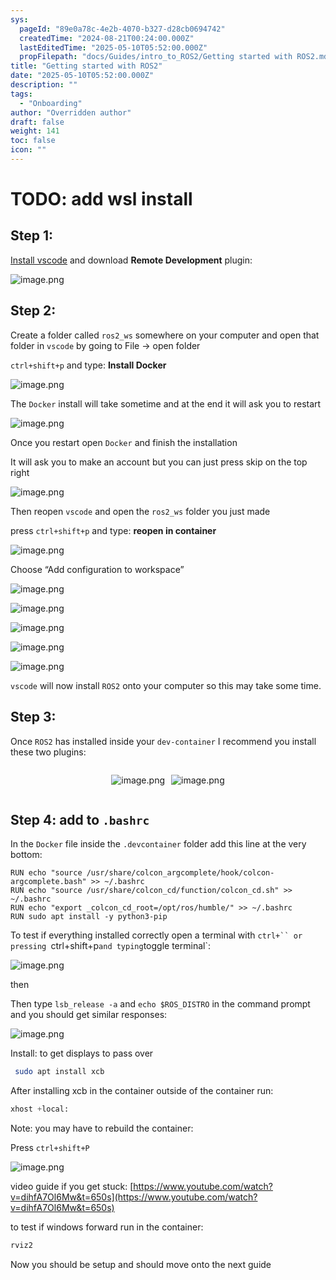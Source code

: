 ```yaml
---
sys:
  pageId: "89e0a78c-4e2b-4070-b327-d28cb0694742"
  createdTime: "2024-08-21T00:24:00.000Z"
  lastEditedTime: "2025-05-10T05:52:00.000Z"
  propFilepath: "docs/Guides/intro_to_ROS2/Getting started with ROS2.md"
title: "Getting started with ROS2"
date: "2025-05-10T05:52:00.000Z"
description: ""
tags:
  - "Onboarding"
author: "Overridden author"
draft: false
weight: 141
toc: false
icon: ""
---
```


# TODO: add wsl install

## Step 1:

[Install vscode](https://code.visualstudio.com/download) and download **Remote Development** plugin:

![image.png](https://prod-files-secure.s3.us-west-2.amazonaws.com/d518164a-d88e-44d1-a4ee-3adb3bd8bce0/efb52993-1881-4a40-b95e-6f020334f022/image.png?X-Amz-Algorithm=AWS4-HMAC-SHA256&X-Amz-Content-Sha256=UNSIGNED-PAYLOAD&X-Amz-Credential=ASIAZI2LB4667MQ2EOIC%2F20250623%2Fus-west-2%2Fs3%2Faws4_request&X-Amz-Date=20250623T071147Z&X-Amz-Expires=3600&X-Amz-Security-Token=IQoJb3JpZ2luX2VjEBUaCXVzLXdlc3QtMiJHMEUCID6HctqMA2NCHGFUoZHFUUrzzmcxQmuWlRWRI5%2F%2BAJzRAiEAoeXrG9L85zwll5GrWnMmyEgvvF%2FUmnJRn8N2eLtcBVkqiAQI%2Fv%2F%2F%2F%2F%2F%2F%2F%2F%2F%2FARAAGgw2Mzc0MjMxODM4MDUiDO4atpLXaO3RD7g8fCrcAz07DLpImB8hsly7fOitPvt7XpArX0AGLkCLHapqRg18xPAUaPCvCZNnk6bhpPvp37sFQPi9vGKICZI%2F3xvHHZEvDczkch5id9wA8f4fppY%2BXsyxouLWojidQEcxX8GPoUEcRFJlJimbvMNpsv7A5XPw86S77JbhyHbSvMLwMY8cHueRAoMlLP3wtWys32ISP2RX%2FQwfaKZ10wpKX9ixSrKJe%2FKTINYuN%2B7DBb%2BSUxLPOE6cVMec1%2BFTwKc8Oom7KgOkoCBXZF2ie7SstsAZwgwijnxlLuDEByoZO%2BpQEM%2FPkVpCxfBG7K3whUNrOX9iE9yFNKcK8iEy9GC%2FPvEX%2Bc9sh1nOxWWlRZtZcewjiuumW2Q%2Bc9xlZy2x0tFu4vSfjz57chqQh3dcJiZBSKZDUlGGi9hf5zMwI3xIVUoa1R2hcto3Sq%2FDXRWBqSnD3YtRkM5BfOjp4YDTLmMIOgjizZsk73mKkw4sBk140FWc5ViHC4EHMP3%2FNZ9jecX5a7iKwoPMPWVBI1KI3F3FIOFJawNgTjV6RLm5B1Ie5o6Ig2TrqgkrA3119HSsunCvmo9G1EHu1n2RQi9BUs%2BSIa6zcWLY9Y9TeqR79hDdQPItkxx3Q3HKQxithA%2Btmft4MLex48IGOqUBTcCDp9%2BGO9WobmU6V4D3Qpo%2FMvUpA4mD7DDB41rE927vViUR6kHZtxtwdUrOirKnD%2B0t9MLZRgILroUcv83hDQeODoLmeRyMYNkD0UYLBiSek8pQReWyNh%2FydTlL%2BP06t7ityisZWzU816VMZQb5d%2B%2B%2FkI%2BGqDUsyFG5OFno9gbC67GSP59olPqCKS5gh5KKAabtgLH04QKB9C6NxCwSzqCttmAD&X-Amz-Signature=7f71dbe7d67483e9d4bf542c7045aa8a729b0faf309da840ccadf858e177a27a&X-Amz-SignedHeaders=host&x-amz-checksum-mode=ENABLED&x-id=GetObject)

## Step 2:

Create a folder called `ros2_ws` somewhere on your computer and open that folder in `vscode` by going to File → open folder 

`ctrl+shift+p` and type: **Install Docker**

![image.png](https://prod-files-secure.s3.us-west-2.amazonaws.com/d518164a-d88e-44d1-a4ee-3adb3bd8bce0/2269dc0e-1cd5-47ff-bceb-c04ad9b2eab0/image.png?X-Amz-Algorithm=AWS4-HMAC-SHA256&X-Amz-Content-Sha256=UNSIGNED-PAYLOAD&X-Amz-Credential=ASIAZI2LB4667MQ2EOIC%2F20250623%2Fus-west-2%2Fs3%2Faws4_request&X-Amz-Date=20250623T071147Z&X-Amz-Expires=3600&X-Amz-Security-Token=IQoJb3JpZ2luX2VjEBUaCXVzLXdlc3QtMiJHMEUCID6HctqMA2NCHGFUoZHFUUrzzmcxQmuWlRWRI5%2F%2BAJzRAiEAoeXrG9L85zwll5GrWnMmyEgvvF%2FUmnJRn8N2eLtcBVkqiAQI%2Fv%2F%2F%2F%2F%2F%2F%2F%2F%2F%2FARAAGgw2Mzc0MjMxODM4MDUiDO4atpLXaO3RD7g8fCrcAz07DLpImB8hsly7fOitPvt7XpArX0AGLkCLHapqRg18xPAUaPCvCZNnk6bhpPvp37sFQPi9vGKICZI%2F3xvHHZEvDczkch5id9wA8f4fppY%2BXsyxouLWojidQEcxX8GPoUEcRFJlJimbvMNpsv7A5XPw86S77JbhyHbSvMLwMY8cHueRAoMlLP3wtWys32ISP2RX%2FQwfaKZ10wpKX9ixSrKJe%2FKTINYuN%2B7DBb%2BSUxLPOE6cVMec1%2BFTwKc8Oom7KgOkoCBXZF2ie7SstsAZwgwijnxlLuDEByoZO%2BpQEM%2FPkVpCxfBG7K3whUNrOX9iE9yFNKcK8iEy9GC%2FPvEX%2Bc9sh1nOxWWlRZtZcewjiuumW2Q%2Bc9xlZy2x0tFu4vSfjz57chqQh3dcJiZBSKZDUlGGi9hf5zMwI3xIVUoa1R2hcto3Sq%2FDXRWBqSnD3YtRkM5BfOjp4YDTLmMIOgjizZsk73mKkw4sBk140FWc5ViHC4EHMP3%2FNZ9jecX5a7iKwoPMPWVBI1KI3F3FIOFJawNgTjV6RLm5B1Ie5o6Ig2TrqgkrA3119HSsunCvmo9G1EHu1n2RQi9BUs%2BSIa6zcWLY9Y9TeqR79hDdQPItkxx3Q3HKQxithA%2Btmft4MLex48IGOqUBTcCDp9%2BGO9WobmU6V4D3Qpo%2FMvUpA4mD7DDB41rE927vViUR6kHZtxtwdUrOirKnD%2B0t9MLZRgILroUcv83hDQeODoLmeRyMYNkD0UYLBiSek8pQReWyNh%2FydTlL%2BP06t7ityisZWzU816VMZQb5d%2B%2B%2FkI%2BGqDUsyFG5OFno9gbC67GSP59olPqCKS5gh5KKAabtgLH04QKB9C6NxCwSzqCttmAD&X-Amz-Signature=bea9cb6a12bd1997fc50e3f87a0a88ffafae673dcac06384126d8e41af05c6ff&X-Amz-SignedHeaders=host&x-amz-checksum-mode=ENABLED&x-id=GetObject)

The `Docker` install will take sometime and at the end it will ask you to restart

![image.png](https://prod-files-secure.s3.us-west-2.amazonaws.com/d518164a-d88e-44d1-a4ee-3adb3bd8bce0/ed233f78-be33-4b1f-b89c-9c346c0e961e/image.png?X-Amz-Algorithm=AWS4-HMAC-SHA256&X-Amz-Content-Sha256=UNSIGNED-PAYLOAD&X-Amz-Credential=ASIAZI2LB4667MQ2EOIC%2F20250623%2Fus-west-2%2Fs3%2Faws4_request&X-Amz-Date=20250623T071147Z&X-Amz-Expires=3600&X-Amz-Security-Token=IQoJb3JpZ2luX2VjEBUaCXVzLXdlc3QtMiJHMEUCID6HctqMA2NCHGFUoZHFUUrzzmcxQmuWlRWRI5%2F%2BAJzRAiEAoeXrG9L85zwll5GrWnMmyEgvvF%2FUmnJRn8N2eLtcBVkqiAQI%2Fv%2F%2F%2F%2F%2F%2F%2F%2F%2F%2FARAAGgw2Mzc0MjMxODM4MDUiDO4atpLXaO3RD7g8fCrcAz07DLpImB8hsly7fOitPvt7XpArX0AGLkCLHapqRg18xPAUaPCvCZNnk6bhpPvp37sFQPi9vGKICZI%2F3xvHHZEvDczkch5id9wA8f4fppY%2BXsyxouLWojidQEcxX8GPoUEcRFJlJimbvMNpsv7A5XPw86S77JbhyHbSvMLwMY8cHueRAoMlLP3wtWys32ISP2RX%2FQwfaKZ10wpKX9ixSrKJe%2FKTINYuN%2B7DBb%2BSUxLPOE6cVMec1%2BFTwKc8Oom7KgOkoCBXZF2ie7SstsAZwgwijnxlLuDEByoZO%2BpQEM%2FPkVpCxfBG7K3whUNrOX9iE9yFNKcK8iEy9GC%2FPvEX%2Bc9sh1nOxWWlRZtZcewjiuumW2Q%2Bc9xlZy2x0tFu4vSfjz57chqQh3dcJiZBSKZDUlGGi9hf5zMwI3xIVUoa1R2hcto3Sq%2FDXRWBqSnD3YtRkM5BfOjp4YDTLmMIOgjizZsk73mKkw4sBk140FWc5ViHC4EHMP3%2FNZ9jecX5a7iKwoPMPWVBI1KI3F3FIOFJawNgTjV6RLm5B1Ie5o6Ig2TrqgkrA3119HSsunCvmo9G1EHu1n2RQi9BUs%2BSIa6zcWLY9Y9TeqR79hDdQPItkxx3Q3HKQxithA%2Btmft4MLex48IGOqUBTcCDp9%2BGO9WobmU6V4D3Qpo%2FMvUpA4mD7DDB41rE927vViUR6kHZtxtwdUrOirKnD%2B0t9MLZRgILroUcv83hDQeODoLmeRyMYNkD0UYLBiSek8pQReWyNh%2FydTlL%2BP06t7ityisZWzU816VMZQb5d%2B%2B%2FkI%2BGqDUsyFG5OFno9gbC67GSP59olPqCKS5gh5KKAabtgLH04QKB9C6NxCwSzqCttmAD&X-Amz-Signature=52b36c491683012be0d9354e039d46da2379b37f2b728930fbad9bad4fdfb68d&X-Amz-SignedHeaders=host&x-amz-checksum-mode=ENABLED&x-id=GetObject)

Once you restart open `Docker` and finish the installation

It will ask you to make an account but you can just press skip on the top right

![image.png](https://prod-files-secure.s3.us-west-2.amazonaws.com/d518164a-d88e-44d1-a4ee-3adb3bd8bce0/21010ad9-1659-4fd9-9f59-9932a09b2a3d/image.png?X-Amz-Algorithm=AWS4-HMAC-SHA256&X-Amz-Content-Sha256=UNSIGNED-PAYLOAD&X-Amz-Credential=ASIAZI2LB4667MQ2EOIC%2F20250623%2Fus-west-2%2Fs3%2Faws4_request&X-Amz-Date=20250623T071147Z&X-Amz-Expires=3600&X-Amz-Security-Token=IQoJb3JpZ2luX2VjEBUaCXVzLXdlc3QtMiJHMEUCID6HctqMA2NCHGFUoZHFUUrzzmcxQmuWlRWRI5%2F%2BAJzRAiEAoeXrG9L85zwll5GrWnMmyEgvvF%2FUmnJRn8N2eLtcBVkqiAQI%2Fv%2F%2F%2F%2F%2F%2F%2F%2F%2F%2FARAAGgw2Mzc0MjMxODM4MDUiDO4atpLXaO3RD7g8fCrcAz07DLpImB8hsly7fOitPvt7XpArX0AGLkCLHapqRg18xPAUaPCvCZNnk6bhpPvp37sFQPi9vGKICZI%2F3xvHHZEvDczkch5id9wA8f4fppY%2BXsyxouLWojidQEcxX8GPoUEcRFJlJimbvMNpsv7A5XPw86S77JbhyHbSvMLwMY8cHueRAoMlLP3wtWys32ISP2RX%2FQwfaKZ10wpKX9ixSrKJe%2FKTINYuN%2B7DBb%2BSUxLPOE6cVMec1%2BFTwKc8Oom7KgOkoCBXZF2ie7SstsAZwgwijnxlLuDEByoZO%2BpQEM%2FPkVpCxfBG7K3whUNrOX9iE9yFNKcK8iEy9GC%2FPvEX%2Bc9sh1nOxWWlRZtZcewjiuumW2Q%2Bc9xlZy2x0tFu4vSfjz57chqQh3dcJiZBSKZDUlGGi9hf5zMwI3xIVUoa1R2hcto3Sq%2FDXRWBqSnD3YtRkM5BfOjp4YDTLmMIOgjizZsk73mKkw4sBk140FWc5ViHC4EHMP3%2FNZ9jecX5a7iKwoPMPWVBI1KI3F3FIOFJawNgTjV6RLm5B1Ie5o6Ig2TrqgkrA3119HSsunCvmo9G1EHu1n2RQi9BUs%2BSIa6zcWLY9Y9TeqR79hDdQPItkxx3Q3HKQxithA%2Btmft4MLex48IGOqUBTcCDp9%2BGO9WobmU6V4D3Qpo%2FMvUpA4mD7DDB41rE927vViUR6kHZtxtwdUrOirKnD%2B0t9MLZRgILroUcv83hDQeODoLmeRyMYNkD0UYLBiSek8pQReWyNh%2FydTlL%2BP06t7ityisZWzU816VMZQb5d%2B%2B%2FkI%2BGqDUsyFG5OFno9gbC67GSP59olPqCKS5gh5KKAabtgLH04QKB9C6NxCwSzqCttmAD&X-Amz-Signature=07c00fe7a43b2f57ed7258278e7ddaa30258332e3c8cbe97e94c2d8488eb9173&X-Amz-SignedHeaders=host&x-amz-checksum-mode=ENABLED&x-id=GetObject)

Then reopen `vscode` and open the `ros2_ws` folder you just made

press `ctrl+shift+p` and type: **reopen in container**

![image.png](https://prod-files-secure.s3.us-west-2.amazonaws.com/d518164a-d88e-44d1-a4ee-3adb3bd8bce0/4e93b8c2-41ad-488c-8095-c74205196118/image.png?X-Amz-Algorithm=AWS4-HMAC-SHA256&X-Amz-Content-Sha256=UNSIGNED-PAYLOAD&X-Amz-Credential=ASIAZI2LB4667MQ2EOIC%2F20250623%2Fus-west-2%2Fs3%2Faws4_request&X-Amz-Date=20250623T071147Z&X-Amz-Expires=3600&X-Amz-Security-Token=IQoJb3JpZ2luX2VjEBUaCXVzLXdlc3QtMiJHMEUCID6HctqMA2NCHGFUoZHFUUrzzmcxQmuWlRWRI5%2F%2BAJzRAiEAoeXrG9L85zwll5GrWnMmyEgvvF%2FUmnJRn8N2eLtcBVkqiAQI%2Fv%2F%2F%2F%2F%2F%2F%2F%2F%2F%2FARAAGgw2Mzc0MjMxODM4MDUiDO4atpLXaO3RD7g8fCrcAz07DLpImB8hsly7fOitPvt7XpArX0AGLkCLHapqRg18xPAUaPCvCZNnk6bhpPvp37sFQPi9vGKICZI%2F3xvHHZEvDczkch5id9wA8f4fppY%2BXsyxouLWojidQEcxX8GPoUEcRFJlJimbvMNpsv7A5XPw86S77JbhyHbSvMLwMY8cHueRAoMlLP3wtWys32ISP2RX%2FQwfaKZ10wpKX9ixSrKJe%2FKTINYuN%2B7DBb%2BSUxLPOE6cVMec1%2BFTwKc8Oom7KgOkoCBXZF2ie7SstsAZwgwijnxlLuDEByoZO%2BpQEM%2FPkVpCxfBG7K3whUNrOX9iE9yFNKcK8iEy9GC%2FPvEX%2Bc9sh1nOxWWlRZtZcewjiuumW2Q%2Bc9xlZy2x0tFu4vSfjz57chqQh3dcJiZBSKZDUlGGi9hf5zMwI3xIVUoa1R2hcto3Sq%2FDXRWBqSnD3YtRkM5BfOjp4YDTLmMIOgjizZsk73mKkw4sBk140FWc5ViHC4EHMP3%2FNZ9jecX5a7iKwoPMPWVBI1KI3F3FIOFJawNgTjV6RLm5B1Ie5o6Ig2TrqgkrA3119HSsunCvmo9G1EHu1n2RQi9BUs%2BSIa6zcWLY9Y9TeqR79hDdQPItkxx3Q3HKQxithA%2Btmft4MLex48IGOqUBTcCDp9%2BGO9WobmU6V4D3Qpo%2FMvUpA4mD7DDB41rE927vViUR6kHZtxtwdUrOirKnD%2B0t9MLZRgILroUcv83hDQeODoLmeRyMYNkD0UYLBiSek8pQReWyNh%2FydTlL%2BP06t7ityisZWzU816VMZQb5d%2B%2B%2FkI%2BGqDUsyFG5OFno9gbC67GSP59olPqCKS5gh5KKAabtgLH04QKB9C6NxCwSzqCttmAD&X-Amz-Signature=01d51bd17b4bde708f3b404e454d2b3363db5e2b8f218cf4d4fed6b1b4911818&X-Amz-SignedHeaders=host&x-amz-checksum-mode=ENABLED&x-id=GetObject)

Choose “Add configuration to workspace”

![image.png](https://prod-files-secure.s3.us-west-2.amazonaws.com/d518164a-d88e-44d1-a4ee-3adb3bd8bce0/9560b282-5060-4989-ba37-97e7b2c22476/image.png?X-Amz-Algorithm=AWS4-HMAC-SHA256&X-Amz-Content-Sha256=UNSIGNED-PAYLOAD&X-Amz-Credential=ASIAZI2LB4667MQ2EOIC%2F20250623%2Fus-west-2%2Fs3%2Faws4_request&X-Amz-Date=20250623T071147Z&X-Amz-Expires=3600&X-Amz-Security-Token=IQoJb3JpZ2luX2VjEBUaCXVzLXdlc3QtMiJHMEUCID6HctqMA2NCHGFUoZHFUUrzzmcxQmuWlRWRI5%2F%2BAJzRAiEAoeXrG9L85zwll5GrWnMmyEgvvF%2FUmnJRn8N2eLtcBVkqiAQI%2Fv%2F%2F%2F%2F%2F%2F%2F%2F%2F%2FARAAGgw2Mzc0MjMxODM4MDUiDO4atpLXaO3RD7g8fCrcAz07DLpImB8hsly7fOitPvt7XpArX0AGLkCLHapqRg18xPAUaPCvCZNnk6bhpPvp37sFQPi9vGKICZI%2F3xvHHZEvDczkch5id9wA8f4fppY%2BXsyxouLWojidQEcxX8GPoUEcRFJlJimbvMNpsv7A5XPw86S77JbhyHbSvMLwMY8cHueRAoMlLP3wtWys32ISP2RX%2FQwfaKZ10wpKX9ixSrKJe%2FKTINYuN%2B7DBb%2BSUxLPOE6cVMec1%2BFTwKc8Oom7KgOkoCBXZF2ie7SstsAZwgwijnxlLuDEByoZO%2BpQEM%2FPkVpCxfBG7K3whUNrOX9iE9yFNKcK8iEy9GC%2FPvEX%2Bc9sh1nOxWWlRZtZcewjiuumW2Q%2Bc9xlZy2x0tFu4vSfjz57chqQh3dcJiZBSKZDUlGGi9hf5zMwI3xIVUoa1R2hcto3Sq%2FDXRWBqSnD3YtRkM5BfOjp4YDTLmMIOgjizZsk73mKkw4sBk140FWc5ViHC4EHMP3%2FNZ9jecX5a7iKwoPMPWVBI1KI3F3FIOFJawNgTjV6RLm5B1Ie5o6Ig2TrqgkrA3119HSsunCvmo9G1EHu1n2RQi9BUs%2BSIa6zcWLY9Y9TeqR79hDdQPItkxx3Q3HKQxithA%2Btmft4MLex48IGOqUBTcCDp9%2BGO9WobmU6V4D3Qpo%2FMvUpA4mD7DDB41rE927vViUR6kHZtxtwdUrOirKnD%2B0t9MLZRgILroUcv83hDQeODoLmeRyMYNkD0UYLBiSek8pQReWyNh%2FydTlL%2BP06t7ityisZWzU816VMZQb5d%2B%2B%2FkI%2BGqDUsyFG5OFno9gbC67GSP59olPqCKS5gh5KKAabtgLH04QKB9C6NxCwSzqCttmAD&X-Amz-Signature=6107e25dafe0c8d7eb744083882fb67dc93a8c0a165a7560b35f52318dd70735&X-Amz-SignedHeaders=host&x-amz-checksum-mode=ENABLED&x-id=GetObject)

![image.png](https://prod-files-secure.s3.us-west-2.amazonaws.com/d518164a-d88e-44d1-a4ee-3adb3bd8bce0/2ee63f81-886b-48e8-a553-dc6e5eac99e4/image.png?X-Amz-Algorithm=AWS4-HMAC-SHA256&X-Amz-Content-Sha256=UNSIGNED-PAYLOAD&X-Amz-Credential=ASIAZI2LB4667MQ2EOIC%2F20250623%2Fus-west-2%2Fs3%2Faws4_request&X-Amz-Date=20250623T071147Z&X-Amz-Expires=3600&X-Amz-Security-Token=IQoJb3JpZ2luX2VjEBUaCXVzLXdlc3QtMiJHMEUCID6HctqMA2NCHGFUoZHFUUrzzmcxQmuWlRWRI5%2F%2BAJzRAiEAoeXrG9L85zwll5GrWnMmyEgvvF%2FUmnJRn8N2eLtcBVkqiAQI%2Fv%2F%2F%2F%2F%2F%2F%2F%2F%2F%2FARAAGgw2Mzc0MjMxODM4MDUiDO4atpLXaO3RD7g8fCrcAz07DLpImB8hsly7fOitPvt7XpArX0AGLkCLHapqRg18xPAUaPCvCZNnk6bhpPvp37sFQPi9vGKICZI%2F3xvHHZEvDczkch5id9wA8f4fppY%2BXsyxouLWojidQEcxX8GPoUEcRFJlJimbvMNpsv7A5XPw86S77JbhyHbSvMLwMY8cHueRAoMlLP3wtWys32ISP2RX%2FQwfaKZ10wpKX9ixSrKJe%2FKTINYuN%2B7DBb%2BSUxLPOE6cVMec1%2BFTwKc8Oom7KgOkoCBXZF2ie7SstsAZwgwijnxlLuDEByoZO%2BpQEM%2FPkVpCxfBG7K3whUNrOX9iE9yFNKcK8iEy9GC%2FPvEX%2Bc9sh1nOxWWlRZtZcewjiuumW2Q%2Bc9xlZy2x0tFu4vSfjz57chqQh3dcJiZBSKZDUlGGi9hf5zMwI3xIVUoa1R2hcto3Sq%2FDXRWBqSnD3YtRkM5BfOjp4YDTLmMIOgjizZsk73mKkw4sBk140FWc5ViHC4EHMP3%2FNZ9jecX5a7iKwoPMPWVBI1KI3F3FIOFJawNgTjV6RLm5B1Ie5o6Ig2TrqgkrA3119HSsunCvmo9G1EHu1n2RQi9BUs%2BSIa6zcWLY9Y9TeqR79hDdQPItkxx3Q3HKQxithA%2Btmft4MLex48IGOqUBTcCDp9%2BGO9WobmU6V4D3Qpo%2FMvUpA4mD7DDB41rE927vViUR6kHZtxtwdUrOirKnD%2B0t9MLZRgILroUcv83hDQeODoLmeRyMYNkD0UYLBiSek8pQReWyNh%2FydTlL%2BP06t7ityisZWzU816VMZQb5d%2B%2B%2FkI%2BGqDUsyFG5OFno9gbC67GSP59olPqCKS5gh5KKAabtgLH04QKB9C6NxCwSzqCttmAD&X-Amz-Signature=edba86945d3cdd60eb72d5727003b0fca5bae891bc8ba908b7816dc7e945ff91&X-Amz-SignedHeaders=host&x-amz-checksum-mode=ENABLED&x-id=GetObject)

![image.png](https://prod-files-secure.s3.us-west-2.amazonaws.com/d518164a-d88e-44d1-a4ee-3adb3bd8bce0/ae1580b2-b048-407e-aed9-b584224a7a04/image.png?X-Amz-Algorithm=AWS4-HMAC-SHA256&X-Amz-Content-Sha256=UNSIGNED-PAYLOAD&X-Amz-Credential=ASIAZI2LB4667MQ2EOIC%2F20250623%2Fus-west-2%2Fs3%2Faws4_request&X-Amz-Date=20250623T071147Z&X-Amz-Expires=3600&X-Amz-Security-Token=IQoJb3JpZ2luX2VjEBUaCXVzLXdlc3QtMiJHMEUCID6HctqMA2NCHGFUoZHFUUrzzmcxQmuWlRWRI5%2F%2BAJzRAiEAoeXrG9L85zwll5GrWnMmyEgvvF%2FUmnJRn8N2eLtcBVkqiAQI%2Fv%2F%2F%2F%2F%2F%2F%2F%2F%2F%2FARAAGgw2Mzc0MjMxODM4MDUiDO4atpLXaO3RD7g8fCrcAz07DLpImB8hsly7fOitPvt7XpArX0AGLkCLHapqRg18xPAUaPCvCZNnk6bhpPvp37sFQPi9vGKICZI%2F3xvHHZEvDczkch5id9wA8f4fppY%2BXsyxouLWojidQEcxX8GPoUEcRFJlJimbvMNpsv7A5XPw86S77JbhyHbSvMLwMY8cHueRAoMlLP3wtWys32ISP2RX%2FQwfaKZ10wpKX9ixSrKJe%2FKTINYuN%2B7DBb%2BSUxLPOE6cVMec1%2BFTwKc8Oom7KgOkoCBXZF2ie7SstsAZwgwijnxlLuDEByoZO%2BpQEM%2FPkVpCxfBG7K3whUNrOX9iE9yFNKcK8iEy9GC%2FPvEX%2Bc9sh1nOxWWlRZtZcewjiuumW2Q%2Bc9xlZy2x0tFu4vSfjz57chqQh3dcJiZBSKZDUlGGi9hf5zMwI3xIVUoa1R2hcto3Sq%2FDXRWBqSnD3YtRkM5BfOjp4YDTLmMIOgjizZsk73mKkw4sBk140FWc5ViHC4EHMP3%2FNZ9jecX5a7iKwoPMPWVBI1KI3F3FIOFJawNgTjV6RLm5B1Ie5o6Ig2TrqgkrA3119HSsunCvmo9G1EHu1n2RQi9BUs%2BSIa6zcWLY9Y9TeqR79hDdQPItkxx3Q3HKQxithA%2Btmft4MLex48IGOqUBTcCDp9%2BGO9WobmU6V4D3Qpo%2FMvUpA4mD7DDB41rE927vViUR6kHZtxtwdUrOirKnD%2B0t9MLZRgILroUcv83hDQeODoLmeRyMYNkD0UYLBiSek8pQReWyNh%2FydTlL%2BP06t7ityisZWzU816VMZQb5d%2B%2B%2FkI%2BGqDUsyFG5OFno9gbC67GSP59olPqCKS5gh5KKAabtgLH04QKB9C6NxCwSzqCttmAD&X-Amz-Signature=83e0e1b31ed6719721a571aca5df8abc758e9c2a0e89637af3e9dfd319eb85f6&X-Amz-SignedHeaders=host&x-amz-checksum-mode=ENABLED&x-id=GetObject)

![image.png](https://prod-files-secure.s3.us-west-2.amazonaws.com/d518164a-d88e-44d1-a4ee-3adb3bd8bce0/53255b28-f75e-430f-b9e3-c0ac8577e42b/image.png?X-Amz-Algorithm=AWS4-HMAC-SHA256&X-Amz-Content-Sha256=UNSIGNED-PAYLOAD&X-Amz-Credential=ASIAZI2LB4667MQ2EOIC%2F20250623%2Fus-west-2%2Fs3%2Faws4_request&X-Amz-Date=20250623T071147Z&X-Amz-Expires=3600&X-Amz-Security-Token=IQoJb3JpZ2luX2VjEBUaCXVzLXdlc3QtMiJHMEUCID6HctqMA2NCHGFUoZHFUUrzzmcxQmuWlRWRI5%2F%2BAJzRAiEAoeXrG9L85zwll5GrWnMmyEgvvF%2FUmnJRn8N2eLtcBVkqiAQI%2Fv%2F%2F%2F%2F%2F%2F%2F%2F%2F%2FARAAGgw2Mzc0MjMxODM4MDUiDO4atpLXaO3RD7g8fCrcAz07DLpImB8hsly7fOitPvt7XpArX0AGLkCLHapqRg18xPAUaPCvCZNnk6bhpPvp37sFQPi9vGKICZI%2F3xvHHZEvDczkch5id9wA8f4fppY%2BXsyxouLWojidQEcxX8GPoUEcRFJlJimbvMNpsv7A5XPw86S77JbhyHbSvMLwMY8cHueRAoMlLP3wtWys32ISP2RX%2FQwfaKZ10wpKX9ixSrKJe%2FKTINYuN%2B7DBb%2BSUxLPOE6cVMec1%2BFTwKc8Oom7KgOkoCBXZF2ie7SstsAZwgwijnxlLuDEByoZO%2BpQEM%2FPkVpCxfBG7K3whUNrOX9iE9yFNKcK8iEy9GC%2FPvEX%2Bc9sh1nOxWWlRZtZcewjiuumW2Q%2Bc9xlZy2x0tFu4vSfjz57chqQh3dcJiZBSKZDUlGGi9hf5zMwI3xIVUoa1R2hcto3Sq%2FDXRWBqSnD3YtRkM5BfOjp4YDTLmMIOgjizZsk73mKkw4sBk140FWc5ViHC4EHMP3%2FNZ9jecX5a7iKwoPMPWVBI1KI3F3FIOFJawNgTjV6RLm5B1Ie5o6Ig2TrqgkrA3119HSsunCvmo9G1EHu1n2RQi9BUs%2BSIa6zcWLY9Y9TeqR79hDdQPItkxx3Q3HKQxithA%2Btmft4MLex48IGOqUBTcCDp9%2BGO9WobmU6V4D3Qpo%2FMvUpA4mD7DDB41rE927vViUR6kHZtxtwdUrOirKnD%2B0t9MLZRgILroUcv83hDQeODoLmeRyMYNkD0UYLBiSek8pQReWyNh%2FydTlL%2BP06t7ityisZWzU816VMZQb5d%2B%2B%2FkI%2BGqDUsyFG5OFno9gbC67GSP59olPqCKS5gh5KKAabtgLH04QKB9C6NxCwSzqCttmAD&X-Amz-Signature=477e4e54c547a780da8d29b59f9f149ac7ae928ba8f6b527f9b307b3a17abd96&X-Amz-SignedHeaders=host&x-amz-checksum-mode=ENABLED&x-id=GetObject)

![image.png](https://prod-files-secure.s3.us-west-2.amazonaws.com/d518164a-d88e-44d1-a4ee-3adb3bd8bce0/7c562767-5af9-4ffb-97d1-327bcdf4ee00/image.png?X-Amz-Algorithm=AWS4-HMAC-SHA256&X-Amz-Content-Sha256=UNSIGNED-PAYLOAD&X-Amz-Credential=ASIAZI2LB4667MQ2EOIC%2F20250623%2Fus-west-2%2Fs3%2Faws4_request&X-Amz-Date=20250623T071147Z&X-Amz-Expires=3600&X-Amz-Security-Token=IQoJb3JpZ2luX2VjEBUaCXVzLXdlc3QtMiJHMEUCID6HctqMA2NCHGFUoZHFUUrzzmcxQmuWlRWRI5%2F%2BAJzRAiEAoeXrG9L85zwll5GrWnMmyEgvvF%2FUmnJRn8N2eLtcBVkqiAQI%2Fv%2F%2F%2F%2F%2F%2F%2F%2F%2F%2FARAAGgw2Mzc0MjMxODM4MDUiDO4atpLXaO3RD7g8fCrcAz07DLpImB8hsly7fOitPvt7XpArX0AGLkCLHapqRg18xPAUaPCvCZNnk6bhpPvp37sFQPi9vGKICZI%2F3xvHHZEvDczkch5id9wA8f4fppY%2BXsyxouLWojidQEcxX8GPoUEcRFJlJimbvMNpsv7A5XPw86S77JbhyHbSvMLwMY8cHueRAoMlLP3wtWys32ISP2RX%2FQwfaKZ10wpKX9ixSrKJe%2FKTINYuN%2B7DBb%2BSUxLPOE6cVMec1%2BFTwKc8Oom7KgOkoCBXZF2ie7SstsAZwgwijnxlLuDEByoZO%2BpQEM%2FPkVpCxfBG7K3whUNrOX9iE9yFNKcK8iEy9GC%2FPvEX%2Bc9sh1nOxWWlRZtZcewjiuumW2Q%2Bc9xlZy2x0tFu4vSfjz57chqQh3dcJiZBSKZDUlGGi9hf5zMwI3xIVUoa1R2hcto3Sq%2FDXRWBqSnD3YtRkM5BfOjp4YDTLmMIOgjizZsk73mKkw4sBk140FWc5ViHC4EHMP3%2FNZ9jecX5a7iKwoPMPWVBI1KI3F3FIOFJawNgTjV6RLm5B1Ie5o6Ig2TrqgkrA3119HSsunCvmo9G1EHu1n2RQi9BUs%2BSIa6zcWLY9Y9TeqR79hDdQPItkxx3Q3HKQxithA%2Btmft4MLex48IGOqUBTcCDp9%2BGO9WobmU6V4D3Qpo%2FMvUpA4mD7DDB41rE927vViUR6kHZtxtwdUrOirKnD%2B0t9MLZRgILroUcv83hDQeODoLmeRyMYNkD0UYLBiSek8pQReWyNh%2FydTlL%2BP06t7ityisZWzU816VMZQb5d%2B%2B%2FkI%2BGqDUsyFG5OFno9gbC67GSP59olPqCKS5gh5KKAabtgLH04QKB9C6NxCwSzqCttmAD&X-Amz-Signature=066404089c4f4d4400a3cebf688dd19677541e3e2e0c369d2eb4ab1ef128ef25&X-Amz-SignedHeaders=host&x-amz-checksum-mode=ENABLED&x-id=GetObject)

`vscode` will now install `ROS2` onto your computer so this may take some time.

## Step 3:

Once `ROS2` has installed inside your `dev-container` I recommend you install these two plugins:

<div style="display: flex;flex-direction: row; column-gap:10px; max-width: 630px;justify-content: center;">
<div>

![image.png](https://prod-files-secure.s3.us-west-2.amazonaws.com/d518164a-d88e-44d1-a4ee-3adb3bd8bce0/3fc3d550-5a54-4ba1-ba6b-faa01cdb7369/image.png?X-Amz-Algorithm=AWS4-HMAC-SHA256&X-Amz-Content-Sha256=UNSIGNED-PAYLOAD&X-Amz-Credential=ASIAZI2LB466YPVAZ27J%2F20250623%2Fus-west-2%2Fs3%2Faws4_request&X-Amz-Date=20250623T071155Z&X-Amz-Expires=3600&X-Amz-Security-Token=IQoJb3JpZ2luX2VjEBUaCXVzLXdlc3QtMiJHMEUCIQCnlB2wj132ah6IbfwdcXuXPTcVaVhrnEpAwpLneYic2QIgOIG0RrdOjgqW2qTYwnAOda1%2FZizqKGgId%2BY%2B4wq9LqwqiAQI%2Fv%2F%2F%2F%2F%2F%2F%2F%2F%2F%2FARAAGgw2Mzc0MjMxODM4MDUiDPiqv%2BFXniJlhjlzdCrcA5d4ZdfGwDOyvah8IjH7kSHRaI2aJyxIpfZ3MNP%2BvLWmjlE3UZKyxHQnwX1rqbvtSSpf8PGrKqEgUoNXvXiIM8WfMhfy69h3%2F9Lv7TqcnDezb6AyRnmT0SoieN3vTB%2BiP0ecavQdM7y0JUUVudpp3OtY0oEsQrACZAsiBrDdHtSlfbE403ZMAGfF8pDcHnSO4tDE59Dxq6zIhxb%2BqFOpAQMCHYrD7dEVQurLQd7UxtZnAPzMUnxTAtvcg8jGfDhN4s67imZcutnS%2F3QMz%2BzxMzBKvqn4dW9VPUU7jChJz%2B1crNJh5pTDce66AQkI%2ByiJULiQRx%2Bf8xhayGe%2F2Q5Tn3%2BXuFbjumntHIapgOTaNUzZuDuAKZOCxaQ52kz18HMdSUTHDhNVgvGk%2BUN1xWeDnF0ts0%2BMwzGBRUeM8Hj3cxDpteLmxc1Q%2BzxhZ%2FHFqeFPH9XKYkdU5i8BWvBx90waDmQCWO5wMlKGqi0Ewx1suVpSplAskcuQgeflDdHY8R2Jh2ono6lJ01vTfCPVg6sPKCUWDc%2BtzE8gUwetsy6Olp6srhsoO9toE23KgD6ckB9j83tIJ7KurYQjMyMFXd2m1nNv%2FLpD0WnA8K0rvSFJnMSrAA8GswfIapowmzDLMOm848IGOqUBDhLyPxWqZPRculVztepNU7ofihotUaOV27C0NAqEkf0iBW221oVg1B%2FHacEhtVGXObEZAOEN%2BkH%2B%2BPzqd%2BEhkz%2Bdh2CeJJRdfvkjG4jtyXTfIVwAR%2BpVagyWXlsB9AqVEies20d6WRe43hl6lm3jdaRuDBcnlVO5qD1uYF8f%2FxBKt4NXLORKJ7beOfUu1f49TwEPWFTG0VdfyhvUa4ywbkNVUYaW&X-Amz-Signature=6e5d36210ad9d7826cc08b96f39d8ca0632a2659552d1a23a95a2249c8137d94&X-Amz-SignedHeaders=host&x-amz-checksum-mode=ENABLED&x-id=GetObject)

</div>
<div>

![image.png](https://prod-files-secure.s3.us-west-2.amazonaws.com/d518164a-d88e-44d1-a4ee-3adb3bd8bce0/d994cc66-13c2-4093-a5a3-f84cf4601a82/image.png?X-Amz-Algorithm=AWS4-HMAC-SHA256&X-Amz-Content-Sha256=UNSIGNED-PAYLOAD&X-Amz-Credential=ASIAZI2LB466VOHBF6KM%2F20250623%2Fus-west-2%2Fs3%2Faws4_request&X-Amz-Date=20250623T071155Z&X-Amz-Expires=3600&X-Amz-Security-Token=IQoJb3JpZ2luX2VjEBUaCXVzLXdlc3QtMiJIMEYCIQCMIrluBr7rMTfhr3xuwQdbb5pu4cmlxEAp%2BT4HkSHciQIhAO%2B9xPyYNvheFxqYvxn42vNSmxN1iEWsuAPQrUiQvVS%2FKogECP7%2F%2F%2F%2F%2F%2F%2F%2F%2F%2FwEQABoMNjM3NDIzMTgzODA1Igwix8jofRzZmplRFokq3APTNhElvNTrNIaQhBDYXEbofGXhGA9bU%2F830ar7dB3t2eIfxvrigD4lzxApoTGT4ctNQ6Gwzrz2%2BiQmvrBy0wQgJ2XcPfHl9aA8Rgo3%2B59SHy%2FQY%2F8uPG7K8YcEKXAQkDfYYnuCuHtQqe%2B8n3qwYwIkT%2Bi1au0xTHX0nqQTVWU%2FQuOAp%2F9KbBkFJPtJUKpiJO2mAp55ebZeBs%2B6MfVXAsQ015o6oDvWX7Yd0kdpUsNCgo3OSVhrgFmVTK7e7%2FOzWyAgbx8x4PZnb1uAcOYbwsQD9eNbjWsKCSlXsGk7l3%2BIMghsL8p%2FEiS1WlblVNgkb75MMjl%2BCROgoQVI155hnqxG4fJYi0I3IXkFfAnovB4E%2FPE9GlRfzjdZvX%2FmhHzpTnPRk0aa%2BbXel%2FXy371q4sp6Om8vyQiDt%2FXxMAhCISrA5BvfbQ%2FnUFv6NQqb1OwFi%2Bp1K1NdCLrQia6V%2FkRhGvVUiajsOcJ4k0rzI9EPc%2FbziWYbrqZMsH96hyLxiT5e0x4BOKGtJyO6IoIAW4kun9EkS35g5O2Awa52%2Fsa3wtORdAw8XnIvVH%2FL8aMtQlMML7p3bbu%2BPMAsxG0CiJsC9PCnMaTpwWOrTnhQ19PVKFjnaN8S2bnGXrLslAoVVTD9r%2BPCBjqkAbqDg4KgkDWC9tIwJo4ZrOM15vB3lQAvtF7CUBjZIj9fOveI24jhbed9t8W%2FNvKAxjfXeXvWPIvhn0noRIphXJRhhvdVoBpkv%2F6A3AhDFsqOVaAfo7krXG4SXNqp9dTG5rxWtWFTNVZJpGlPRyroRGfejxeE8MA%2FrG3qwU6%2F%2FKapTIEvkzRmy%2Bwf8fFsxaQSt6JPh%2FJviY5nJCcgMkucD96woUKO&X-Amz-Signature=f946e2326378c58720f217ac3cc58b3feab3d1fd988089983eef8d1608fe8152&X-Amz-SignedHeaders=host&x-amz-checksum-mode=ENABLED&x-id=GetObject)

</div>
</div>

## Step 4: add to `.bashrc`

In the `Docker` file inside the `.devcontainer` folder add this line at the very bottom: 

```docker
RUN echo "source /usr/share/colcon_argcomplete/hook/colcon-argcomplete.bash" >> ~/.bashrc
RUN echo "source /usr/share/colcon_cd/function/colcon_cd.sh" >> ~/.bashrc
RUN echo "export _colcon_cd_root=/opt/ros/humble/" >> ~/.bashrc
RUN sudo apt install -y python3-pip 
```

To test if everything installed correctly open a terminal with `ctrl+`` or pressing `ctrl+shift+p` and typing `toggle terminal`:

![image.png](https://prod-files-secure.s3.us-west-2.amazonaws.com/d518164a-d88e-44d1-a4ee-3adb3bd8bce0/6a4943d8-b04e-4c02-9a58-775f3384d1a5/image.png?X-Amz-Algorithm=AWS4-HMAC-SHA256&X-Amz-Content-Sha256=UNSIGNED-PAYLOAD&X-Amz-Credential=ASIAZI2LB4667MQ2EOIC%2F20250623%2Fus-west-2%2Fs3%2Faws4_request&X-Amz-Date=20250623T071147Z&X-Amz-Expires=3600&X-Amz-Security-Token=IQoJb3JpZ2luX2VjEBUaCXVzLXdlc3QtMiJHMEUCID6HctqMA2NCHGFUoZHFUUrzzmcxQmuWlRWRI5%2F%2BAJzRAiEAoeXrG9L85zwll5GrWnMmyEgvvF%2FUmnJRn8N2eLtcBVkqiAQI%2Fv%2F%2F%2F%2F%2F%2F%2F%2F%2F%2FARAAGgw2Mzc0MjMxODM4MDUiDO4atpLXaO3RD7g8fCrcAz07DLpImB8hsly7fOitPvt7XpArX0AGLkCLHapqRg18xPAUaPCvCZNnk6bhpPvp37sFQPi9vGKICZI%2F3xvHHZEvDczkch5id9wA8f4fppY%2BXsyxouLWojidQEcxX8GPoUEcRFJlJimbvMNpsv7A5XPw86S77JbhyHbSvMLwMY8cHueRAoMlLP3wtWys32ISP2RX%2FQwfaKZ10wpKX9ixSrKJe%2FKTINYuN%2B7DBb%2BSUxLPOE6cVMec1%2BFTwKc8Oom7KgOkoCBXZF2ie7SstsAZwgwijnxlLuDEByoZO%2BpQEM%2FPkVpCxfBG7K3whUNrOX9iE9yFNKcK8iEy9GC%2FPvEX%2Bc9sh1nOxWWlRZtZcewjiuumW2Q%2Bc9xlZy2x0tFu4vSfjz57chqQh3dcJiZBSKZDUlGGi9hf5zMwI3xIVUoa1R2hcto3Sq%2FDXRWBqSnD3YtRkM5BfOjp4YDTLmMIOgjizZsk73mKkw4sBk140FWc5ViHC4EHMP3%2FNZ9jecX5a7iKwoPMPWVBI1KI3F3FIOFJawNgTjV6RLm5B1Ie5o6Ig2TrqgkrA3119HSsunCvmo9G1EHu1n2RQi9BUs%2BSIa6zcWLY9Y9TeqR79hDdQPItkxx3Q3HKQxithA%2Btmft4MLex48IGOqUBTcCDp9%2BGO9WobmU6V4D3Qpo%2FMvUpA4mD7DDB41rE927vViUR6kHZtxtwdUrOirKnD%2B0t9MLZRgILroUcv83hDQeODoLmeRyMYNkD0UYLBiSek8pQReWyNh%2FydTlL%2BP06t7ityisZWzU816VMZQb5d%2B%2B%2FkI%2BGqDUsyFG5OFno9gbC67GSP59olPqCKS5gh5KKAabtgLH04QKB9C6NxCwSzqCttmAD&X-Amz-Signature=37f28dc5b6c9c43597899818dc75ae8de8057cac57fce7198085662eaaeb81dd&X-Amz-SignedHeaders=host&x-amz-checksum-mode=ENABLED&x-id=GetObject)

then 

Then type `lsb_release -a` and `echo $ROS_DISTRO` in the command prompt and you should get similar responses:

![image.png](https://prod-files-secure.s3.us-west-2.amazonaws.com/d518164a-d88e-44d1-a4ee-3adb3bd8bce0/3e635dec-a805-4e85-8b9e-d000e5b71a4e/image.png?X-Amz-Algorithm=AWS4-HMAC-SHA256&X-Amz-Content-Sha256=UNSIGNED-PAYLOAD&X-Amz-Credential=ASIAZI2LB4667MQ2EOIC%2F20250623%2Fus-west-2%2Fs3%2Faws4_request&X-Amz-Date=20250623T071147Z&X-Amz-Expires=3600&X-Amz-Security-Token=IQoJb3JpZ2luX2VjEBUaCXVzLXdlc3QtMiJHMEUCID6HctqMA2NCHGFUoZHFUUrzzmcxQmuWlRWRI5%2F%2BAJzRAiEAoeXrG9L85zwll5GrWnMmyEgvvF%2FUmnJRn8N2eLtcBVkqiAQI%2Fv%2F%2F%2F%2F%2F%2F%2F%2F%2F%2FARAAGgw2Mzc0MjMxODM4MDUiDO4atpLXaO3RD7g8fCrcAz07DLpImB8hsly7fOitPvt7XpArX0AGLkCLHapqRg18xPAUaPCvCZNnk6bhpPvp37sFQPi9vGKICZI%2F3xvHHZEvDczkch5id9wA8f4fppY%2BXsyxouLWojidQEcxX8GPoUEcRFJlJimbvMNpsv7A5XPw86S77JbhyHbSvMLwMY8cHueRAoMlLP3wtWys32ISP2RX%2FQwfaKZ10wpKX9ixSrKJe%2FKTINYuN%2B7DBb%2BSUxLPOE6cVMec1%2BFTwKc8Oom7KgOkoCBXZF2ie7SstsAZwgwijnxlLuDEByoZO%2BpQEM%2FPkVpCxfBG7K3whUNrOX9iE9yFNKcK8iEy9GC%2FPvEX%2Bc9sh1nOxWWlRZtZcewjiuumW2Q%2Bc9xlZy2x0tFu4vSfjz57chqQh3dcJiZBSKZDUlGGi9hf5zMwI3xIVUoa1R2hcto3Sq%2FDXRWBqSnD3YtRkM5BfOjp4YDTLmMIOgjizZsk73mKkw4sBk140FWc5ViHC4EHMP3%2FNZ9jecX5a7iKwoPMPWVBI1KI3F3FIOFJawNgTjV6RLm5B1Ie5o6Ig2TrqgkrA3119HSsunCvmo9G1EHu1n2RQi9BUs%2BSIa6zcWLY9Y9TeqR79hDdQPItkxx3Q3HKQxithA%2Btmft4MLex48IGOqUBTcCDp9%2BGO9WobmU6V4D3Qpo%2FMvUpA4mD7DDB41rE927vViUR6kHZtxtwdUrOirKnD%2B0t9MLZRgILroUcv83hDQeODoLmeRyMYNkD0UYLBiSek8pQReWyNh%2FydTlL%2BP06t7ityisZWzU816VMZQb5d%2B%2B%2FkI%2BGqDUsyFG5OFno9gbC67GSP59olPqCKS5gh5KKAabtgLH04QKB9C6NxCwSzqCttmAD&X-Amz-Signature=9fee3e5cbf949fdaf4055fb12576b7b9f0516cf7eea5cf5b23b3af286b5492a7&X-Amz-SignedHeaders=host&x-amz-checksum-mode=ENABLED&x-id=GetObject)

Install:  to get displays to pass over

```bash
 sudo apt install xcb
```

After installing xcb in the container outside of the container run:

```python
xhost +local:
```

Note: you may have to rebuild the container:

Press `ctrl+shift+P`

![image.png](https://prod-files-secure.s3.us-west-2.amazonaws.com/d518164a-d88e-44d1-a4ee-3adb3bd8bce0/6c2be660-2618-4c38-9c26-53554f7a0b7b/image.png?X-Amz-Algorithm=AWS4-HMAC-SHA256&X-Amz-Content-Sha256=UNSIGNED-PAYLOAD&X-Amz-Credential=ASIAZI2LB4667MQ2EOIC%2F20250623%2Fus-west-2%2Fs3%2Faws4_request&X-Amz-Date=20250623T071147Z&X-Amz-Expires=3600&X-Amz-Security-Token=IQoJb3JpZ2luX2VjEBUaCXVzLXdlc3QtMiJHMEUCID6HctqMA2NCHGFUoZHFUUrzzmcxQmuWlRWRI5%2F%2BAJzRAiEAoeXrG9L85zwll5GrWnMmyEgvvF%2FUmnJRn8N2eLtcBVkqiAQI%2Fv%2F%2F%2F%2F%2F%2F%2F%2F%2F%2FARAAGgw2Mzc0MjMxODM4MDUiDO4atpLXaO3RD7g8fCrcAz07DLpImB8hsly7fOitPvt7XpArX0AGLkCLHapqRg18xPAUaPCvCZNnk6bhpPvp37sFQPi9vGKICZI%2F3xvHHZEvDczkch5id9wA8f4fppY%2BXsyxouLWojidQEcxX8GPoUEcRFJlJimbvMNpsv7A5XPw86S77JbhyHbSvMLwMY8cHueRAoMlLP3wtWys32ISP2RX%2FQwfaKZ10wpKX9ixSrKJe%2FKTINYuN%2B7DBb%2BSUxLPOE6cVMec1%2BFTwKc8Oom7KgOkoCBXZF2ie7SstsAZwgwijnxlLuDEByoZO%2BpQEM%2FPkVpCxfBG7K3whUNrOX9iE9yFNKcK8iEy9GC%2FPvEX%2Bc9sh1nOxWWlRZtZcewjiuumW2Q%2Bc9xlZy2x0tFu4vSfjz57chqQh3dcJiZBSKZDUlGGi9hf5zMwI3xIVUoa1R2hcto3Sq%2FDXRWBqSnD3YtRkM5BfOjp4YDTLmMIOgjizZsk73mKkw4sBk140FWc5ViHC4EHMP3%2FNZ9jecX5a7iKwoPMPWVBI1KI3F3FIOFJawNgTjV6RLm5B1Ie5o6Ig2TrqgkrA3119HSsunCvmo9G1EHu1n2RQi9BUs%2BSIa6zcWLY9Y9TeqR79hDdQPItkxx3Q3HKQxithA%2Btmft4MLex48IGOqUBTcCDp9%2BGO9WobmU6V4D3Qpo%2FMvUpA4mD7DDB41rE927vViUR6kHZtxtwdUrOirKnD%2B0t9MLZRgILroUcv83hDQeODoLmeRyMYNkD0UYLBiSek8pQReWyNh%2FydTlL%2BP06t7ityisZWzU816VMZQb5d%2B%2B%2FkI%2BGqDUsyFG5OFno9gbC67GSP59olPqCKS5gh5KKAabtgLH04QKB9C6NxCwSzqCttmAD&X-Amz-Signature=250f1811af2218f855eb7018330a43754fe388019efcbb7aa835eaf563b152ea&X-Amz-SignedHeaders=host&x-amz-checksum-mode=ENABLED&x-id=GetObject)

video guide if you get stuck: [https://www.youtube.com/watch?v=dihfA7Ol6Mw&t=650s](https://www.youtube.com/watch?v=dihfA7Ol6Mw&t=650s)

to test if windows forward run in the container:

```bash
rviz2
```

Now you should be setup and should move onto the next guide 
